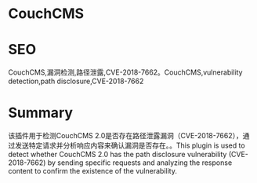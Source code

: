# CouchCMS
# SEO
CouchCMS,漏洞检测,路径泄露,CVE-2018-7662。CouchCMS,vulnerability detection,path disclosure,CVE-2018-7662
# Summary
该插件用于检测CouchCMS 2.0是否存在路径泄露漏洞（CVE-2018-7662），通过发送特定请求并分析响应内容来确认漏洞是否存在。。This plugin is used to detect whether CouchCMS 2.0 has the path disclosure vulnerability (CVE-2018-7662) by sending specific requests and analyzing the response content to confirm the existence of the vulnerability.
